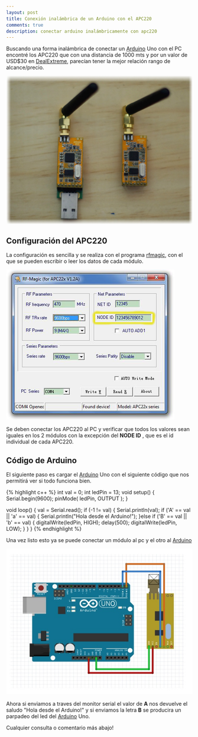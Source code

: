 ```yaml
---
layout: post
title: Conexión inalámbrica de un Arduino con el APC220
comments: true
description: conectar arduino inalámbricamente con apc220
---
```

 

Buscando una forma inalámbrica de conectar  un [Arduino](http://www.arduino.cc) Uno con el PC encontré los APC220 que con una distancia de 1000 mts y por un valor de USD$30 en [DealExtreme](http://www.dx.com), parecían tener la mejor relación rango de alcance/precio.

![apc220](/assets/apc220.JPG)

## Configuración del APC220
La configuración es sencilla y se realiza con el programa [rfmagic](http://www.dfrobot.com/image/data/TEL0005/rfmagic.rar), con el que se pueden escribir o leer los datos de cada módulo. 

![rfmagic](/assets/rfmagic.JPG)

Se deben conectar los APC220 al PC y verificar que todos los valores sean iguales en los 2 módulos con la excepción del **NODE ID** , que es el id individual de cada APC220.
 
 

## Código de Arduino

El siguiente paso es cargar el [Arduino](http://www.arduino.cc) Uno  con el siguiente código que nos permitirá ver  si todo funciona bien.

{% highlight c++  %}
int val = 0;
int ledPin = 13;
void setup()
{
 Serial.begin(9600);
  pinMode( ledPin, OUTPUT );
}

void loop()
{
 val = Serial.read(); 
 if (-1 != val) {
   Serial.println(val);
  if ('A' == val || 'a' == val) {
    Serial.println("Hola desde el Arduino!");
  }else if ('B' == val || 'b' == val) {
     digitalWrite(ledPin, HIGH);
     delay(500);
     digitalWrite(ledPin, LOW);
   }
 }
}
{% endhighlight %}

Una vez listo esto ya se puede conectar un módulo al pc y el otro al [Arduino](http://www.arduino.cc)

![conexion](/assets/arduino-apc220.jpg)

Ahora si enviamos a traves del monitor serial el valor de **A**   nos devuelve  el saludo "Hola desde el Arduino!"  y si enviamos la letra **B** se producira un parpadeo del led del [Arduino](http://www.arduino.cc) Uno.

Cualquier consulta o comentario más abajo!
